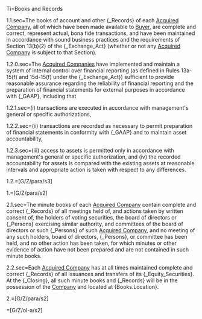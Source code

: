 Ti=Books and Records

1.1.sec=The books of account and other {_Records} of each <a href="#SPA.Def.Acquired_Companies.Def" class="definedterm">Acquired Company</a>, all of which have been made available to <a href="#SPA.Def.Buyer.Def" class="definedterm">Buyer</a>, are complete and correct, represent actual, bona fide transactions, and have been maintained in accordance with sound business practices and the requirements of Section 13(b)(2) of the {_Exchange_Act} (whether or not any <a href="#SPA.Def.Acquired_Companies.Def" class="definedterm">Acquired Company</a> is subject to that Section).

1.2.0.sec=The <a href="#SPA.Def.Acquired_Companies.Def" class="definedterm">Acquired Companies</a> have implemented and maintain a system of internal control over financial reporting (as defined in Rules 13a-15(f) and 15d-15(f) under the {_Exchange_Act}) sufficient to provide reasonable assurance regarding the reliability of financial reporting and the preparation of financial statements for external purposes in accordance with {_GAAP}, including that 

1.2.1.sec=(i) transactions are executed in accordance with management's general or specific authorizations, 

1.2.2.sec=(ii) transactions are recorded as necessary to permit preparation of financial statements in conformity with {_GAAP} and to maintain asset accountability, 

1.2.3.sec=(iii) access to assets is permitted only in accordance with management's general or specific authorization, and (iv) the recorded accountability for assets is compared with the existing assets at reasonable intervals and appropriate action is taken with respect to any differences.

1.2.=[G/Z/para/s3]

1.=[G/Z/para/s2]

2.1.sec=The minute books of each <a href="#SPA.Def.Acquired_Companies.Def" class="definedterm">Acquired Company</a> contain complete and correct {_Records} of all meetings held of, and actions taken by written consent of, the holders of voting securities, the board of directors or {_Persons} exercising similar authority, and committees of the board of directors or such {_Persons} of such <a href="#SPA.Def.Acquired_Companies.Def" class="definedterm">Acquired Company</a>, and no meeting of any such holders, board of directors, {_Persons}, or committee has been held, and no other action has been taken, for which minutes or other evidence of action have not been prepared and are not contained in such minute books.

2.2.sec=Each <a href="#SPA.Def.Acquired_Companies.Def" class="definedterm">Acquired Company</a> has at all times maintained complete and correct {_Records} of all issuances and transfers of its {_Equity_Securities}.  At the {_Closing}, all such minute books and {_Records} will be in the possession of the <a href="#SPA.Def.Company.Def" class="definedterm">Company</a> and located at {Books.Location}.

2.=[G/Z/para/s2]

=[G/Z/ol-a/s2]
